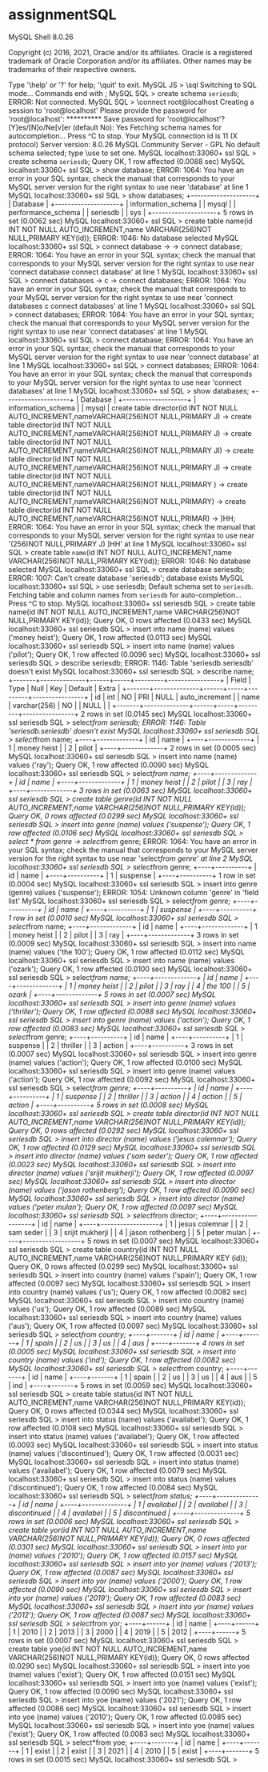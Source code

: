 # assignmentSQL
MySQL Shell 8.0.26

Copyright (c) 2016, 2021, Oracle and/or its affiliates.
Oracle is a registered trademark of Oracle Corporation and/or its affiliates.
Other names may be trademarks of their respective owners.

Type '\help' or '\?' for help; '\quit' to exit.
 MySQL  JS > \sql
Switching to SQL mode... Commands end with ;
 MySQL  SQL > create schema `seriesdb`;
ERROR: Not connected.
 MySQL  SQL > \connect root@localhost
Creating a session to 'root@localhost'
Please provide the password for 'root@localhost': **********
Save password for 'root@localhost'? [Y]es/[N]o/Ne[v]er (default No): Yes
Fetching schema names for autocompletion... Press ^C to stop.
Your MySQL connection id is 11 (X protocol)
Server version: 8.0.26 MySQL Community Server - GPL
No default schema selected; type \use <schema> to set one.
 MySQL  localhost:33060+ ssl  SQL > create schema `seriesdb`;
Query OK, 1 row affected (0.0088 sec)
 MySQL  localhost:33060+ ssl  SQL > show database;
ERROR: 1064: You have an error in your SQL syntax; check the manual that corresponds to your MySQL server version for the right syntax to use near 'database' at line 1
 MySQL  localhost:33060+ ssl  SQL > show databases;
+--------------------+
| Database           |
+--------------------+
| information_schema |
| mysql              |
| performance_schema |
| seriesdb           |
| sys                |
+--------------------+
5 rows in set (0.0062 sec)
 MySQL  localhost:33060+ ssl  SQL > create table name(id INT NOT NULL AUTO_INCREMENT,name VARCHAR(256)NOT NULL,PRIMARY KEY(id));
ERROR: 1046: No database selected
 MySQL  localhost:33060+ ssl  SQL > connect database
                                 ->
                                 -> connect database;
ERROR: 1064: You have an error in your SQL syntax; check the manual that corresponds to your MySQL server version for the right syntax to use near 'connect database
connect database' at line 1
 MySQL  localhost:33060+ ssl  SQL > connect databases
                                 -> c
                                 -> connect databases;
ERROR: 1064: You have an error in your SQL syntax; check the manual that corresponds to your MySQL server version for the right syntax to use near 'connect databases
c
connect databases' at line 1
 MySQL  localhost:33060+ ssl  SQL > connect databases;
ERROR: 1064: You have an error in your SQL syntax; check the manual that corresponds to your MySQL server version for the right syntax to use near 'connect databases' at line 1
 MySQL  localhost:33060+ ssl  SQL > connect database;
ERROR: 1064: You have an error in your SQL syntax; check the manual that corresponds to your MySQL server version for the right syntax to use near 'connect database' at line 1
 MySQL  localhost:33060+ ssl  SQL > connect databases;
ERROR: 1064: You have an error in your SQL syntax; check the manual that corresponds to your MySQL server version for the right syntax to use near 'connect databases' at line 1
 MySQL  localhost:33060+ ssl  SQL > show databases;
+--------------------+
| Database           |
+--------------------+
| information_schema |
| mysql              |              create table director(id INT NOT NULL AUTO_INCREMENT,nameVARCHAR(256)NOT NULL,PRIMARY J)
                                 -> create table director(id INT NOT NULL AUTO_INCREMENT,nameVARCHAR(256)NOT NULL,PRIMARY J)
                                 -> create table director(id INT NOT NULL AUTO_INCREMENT,nameVARCHAR(256)NOT NULL,PRIMARY JI)
                                 -> create table director(id INT NOT NULL AUTO_INCREMENT,nameVARCHAR(256)NOT NULL,PRIMARY J)
                                 -> create table director(id INT NOT NULL AUTO_INCREMENT,nameVARCHAR(256)NOT NULL,PRIMARY )
                                 -> create table director(id INT NOT NULL AUTO_INCREMENT,nameVARCHAR(256)NOT NULL,PRIMARY)
                                 -> create table director(id INT NOT NULL AUTO_INCREMENT,nameVARCHAR(256)NOT NULL,PRIMAR)
                                 -> ]HH;
ERROR: 1064: You have an error in your SQL syntax; check the manual that corresponds to your MySQL server version for the right syntax to use near '(256)NOT NULL,PRIMARY J)
]HH' at line 1
 MySQL  localhost:33060+ ssl  SQL > create table `name`(id INT NOT NULL AUTO_INCREMENT,name VARCHAR(256)NOT NULL,PRIMARY KEY(id));
ERROR: 1046: No database selected
 MySQL  localhost:33060+ ssl  SQL > create database seriesdb;
ERROR: 1007: Can't create database 'seriesdb'; database exists
 MySQL  localhost:33060+ ssl  SQL > use seriesdb;
Default schema set to `seriesdb`.
Fetching table and column names from `seriesdb` for auto-completion... Press ^C to stop.
 MySQL  localhost:33060+ ssl  seriesdb  SQL > create table name(id INT NOT NULL AUTO_INCREMENT,name VARCHAR(256)NOT NULL,PRIMARY KEY(id));
Query OK, 0 rows affected (0.0433 sec)
 MySQL  localhost:33060+ ssl  seriesdb  SQL > insert into name (name) values ('money heist');
Query OK, 1 row affected (0.0113 sec)
 MySQL  localhost:33060+ ssl  seriesdb  SQL > insert into name (name) values ('pilot');
Query OK, 1 row affected (0.0096 sec)
 MySQL  localhost:33060+ ssl  seriesdb  SQL > describe seriesdb;
ERROR: 1146: Table 'seriesdb.seriesdb' doesn't exist
 MySQL  localhost:33060+ ssl  seriesdb  SQL > describe name;
+-------+--------------+------+-----+---------+----------------+
| Field | Type         | Null | Key | Default | Extra          |
+-------+--------------+------+-----+---------+----------------+
| id    | int          | NO   | PRI | NULL    | auto_increment |
| name  | varchar(256) | NO   |     | NULL    |                |
+-------+--------------+------+-----+---------+----------------+
2 rows in set (0.0145 sec)
 MySQL  localhost:33060+ ssl  seriesdb  SQL > select*from seriesdb;
ERROR: 1146: Table 'seriesdb.seriesdb' doesn't exist
 MySQL  localhost:33060+ ssl  seriesdb  SQL > select*from name;
+----+-------------+
| id | name        |
+----+-------------+
|  1 | money heist |
|  2 | pilot       |
+----+-------------+
2 rows in set (0.0005 sec)
 MySQL  localhost:33060+ ssl  seriesdb  SQL > insert into name (name) values ('ray');
Query OK, 1 row affected (0.0090 sec)
 MySQL  localhost:33060+ ssl  seriesdb  SQL > select*from name;
+----+-------------+
| id | name        |
+----+-------------+
|  1 | money heist |
|  2 | pilot       |
|  3 | ray         |
+----+-------------+
3 rows in set (0.0063 sec)
 MySQL  localhost:33060+ ssl  seriesdb  SQL > create table genre(id INT NOT NULL AUTO_INCREMENT,name VARCHAR(256)NOT NULL,PRIMARY KEY(id));
Query OK, 0 rows affected (0.0299 sec)
 MySQL  localhost:33060+ ssl  seriesdb  SQL > insert into genre (name) values ('suspense');
Query OK, 1 row affected (0.0106 sec)
 MySQL  localhost:33060+ ssl  seriesdb  SQL > select * from genre
                                           -> select*from genre;
ERROR: 1064: You have an error in your SQL syntax; check the manual that corresponds to your MySQL server version for the right syntax to use near 'select*from genre' at line 2
 MySQL  localhost:33060+ ssl  seriesdb  SQL > select*from genre;
+----+----------+
| id | name     |
+----+----------+
|  1 | suspense |
+----+----------+
1 row in set (0.0004 sec)
 MySQL  localhost:33060+ ssl  seriesdb  SQL > insert into genre (genre) values ('suspense');
ERROR: 1054: Unknown column 'genre' in 'field list'
 MySQL  localhost:33060+ ssl  seriesdb  SQL > select*from genre;
+----+----------+
| id | name     |
+----+----------+
|  1 | suspense |
+----+----------+
1 row in set (0.0010 sec)
 MySQL  localhost:33060+ ssl  seriesdb  SQL > select*from name;
+----+-------------+
| id | name        |
+----+-------------+
|  1 | money heist |
|  2 | pilot       |
|  3 | ray         |
+----+-------------+
3 rows in set (0.0009 sec)
 MySQL  localhost:33060+ ssl  seriesdb  SQL > insert into name (name) values ('the 100');
Query OK, 1 row affected (0.0112 sec)
 MySQL  localhost:33060+ ssl  seriesdb  SQL > insert into name (name) values ('ozark');
Query OK, 1 row affected (0.0100 sec)
 MySQL  localhost:33060+ ssl  seriesdb  SQL > select*from name;
+----+-------------+
| id | name        |
+----+-------------+
|  1 | money heist |
|  2 | pilot       |
|  3 | ray         |
|  4 | the 100     |
|  5 | ozark       |
+----+-------------+
5 rows in set (0.0007 sec)
 MySQL  localhost:33060+ ssl  seriesdb  SQL > insert into genre (name) values ('thriller');
Query OK, 1 row affected (0.0088 sec)
 MySQL  localhost:33060+ ssl  seriesdb  SQL > insert into genre (name) values ('action');
Query OK, 1 row affected (0.0083 sec)
 MySQL  localhost:33060+ ssl  seriesdb  SQL > select*from genre;
+----+----------+
| id | name     |
+----+----------+
|  1 | suspense |
|  2 | thriller |
|  3 | action   |
+----+----------+
3 rows in set (0.0007 sec)
 MySQL  localhost:33060+ ssl  seriesdb  SQL > insert into genre (name) values ('action');
Query OK, 1 row affected (0.0100 sec)
 MySQL  localhost:33060+ ssl  seriesdb  SQL > insert into genre (name) values ('action');
Query OK, 1 row affected (0.0092 sec)
 MySQL  localhost:33060+ ssl  seriesdb  SQL > select*from genre;
+----+----------+
| id | name     |
+----+----------+
|  1 | suspense |
|  2 | thriller |
|  3 | action   |
|  4 | action   |
|  5 | action   |
+----+----------+
5 rows in set (0.0008 sec)
 MySQL  localhost:33060+ ssl  seriesdb  SQL > create table director(id INT NOT NULL AUTO_INCREMENT,name VARCHAR(256)NOT NULL,PRIMARY KEY(id));
Query OK, 0 rows affected (0.0292 sec)
 MySQL  localhost:33060+ ssl  seriesdb  SQL > insert into director (name) values ('jesus colemnar');
Query OK, 1 row affected (0.0129 sec)
 MySQL  localhost:33060+ ssl  seriesdb  SQL > insert into director (name) values ('sam seder');
Query OK, 1 row affected (0.0023 sec)
 MySQL  localhost:33060+ ssl  seriesdb  SQL > insert into director (name) values ('srijit mukherji');
Query OK, 1 row affected (0.0097 sec)
 MySQL  localhost:33060+ ssl  seriesdb  SQL > insert into director (name) values ('jason rothenberg');
Query OK, 1 row affected (0.0090 sec)
 MySQL  localhost:33060+ ssl  seriesdb  SQL > insert into director (name) values ('peter mulan');
Query OK, 1 row affected (0.0097 sec)
 MySQL  localhost:33060+ ssl  seriesdb  SQL > select*from director;
+----+------------------+
| id | name             |
+----+------------------+
|  1 | jesus colemnar   |
|  2 | sam seder        |
|  3 | srijit mukherji  |
|  4 | jason rothenberg |
|  5 | peter mulan      |
+----+------------------+
5 rows in set (0.0007 sec)
 MySQL  localhost:33060+ ssl  seriesdb  SQL > create table country(id INT NOT NULL AUTO_INCREMENT,name VARCHAR(256)NOT NULL,PRIMARY KEY (id));
Query OK, 0 rows affected (0.0299 sec)
 MySQL  localhost:33060+ ssl  seriesdb  SQL > insert into country (name) values ('spain');
Query OK, 1 row affected (0.0097 sec)
 MySQL  localhost:33060+ ssl  seriesdb  SQL > insert into country (name) values ('us');
Query OK, 1 row affected (0.0082 sec)
 MySQL  localhost:33060+ ssl  seriesdb  SQL > insert into country (name) values ('us');
Query OK, 1 row affected (0.0089 sec)
 MySQL  localhost:33060+ ssl  seriesdb  SQL > insert into country (name) values ('aus');
Query OK, 1 row affected (0.0097 sec)
 MySQL  localhost:33060+ ssl  seriesdb  SQL > select*from country;
+----+-------+
| id | name  |
+----+-------+
|  1 | spain |
|  2 | us    |
|  3 | us    |
|  4 | aus   |
+----+-------+
4 rows in set (0.0005 sec)
 MySQL  localhost:33060+ ssl  seriesdb  SQL > insert into country (name) values ('ind');
Query OK, 1 row affected (0.0082 sec)
 MySQL  localhost:33060+ ssl  seriesdb  SQL > select*from country;
+----+-------+
| id | name  |
+----+-------+
|  1 | spain |
|  2 | us    |
|  3 | us    |
|  4 | aus   |
|  5 | ind   |
+----+-------+
5 rows in set (0.0059 sec)
 MySQL  localhost:33060+ ssl  seriesdb  SQL > create table status(id INT NOT NULL AUTO_INCREMENT,name VARCHAR(256)NOT NULL,PRIMARY KEY(id));
Query OK, 0 rows affected (0.0344 sec)
 MySQL  localhost:33060+ ssl  seriesdb  SQL > insert into status (name) values ('availabel');
Query OK, 1 row affected (0.0108 sec)
 MySQL  localhost:33060+ ssl  seriesdb  SQL > insert into status (name) values ('availabel');
Query OK, 1 row affected (0.0093 sec)
 MySQL  localhost:33060+ ssl  seriesdb  SQL > insert into status (name) values ('discontinued');
Query OK, 1 row affected (0.0031 sec)
 MySQL  localhost:33060+ ssl  seriesdb  SQL > insert into status (name) values ('availabel');
Query OK, 1 row affected (0.0079 sec)
 MySQL  localhost:33060+ ssl  seriesdb  SQL > insert into status (name) values ('discontinued');
Query OK, 1 row affected (0.0084 sec)
 MySQL  localhost:33060+ ssl  seriesdb  SQL > select*from status;
+----+--------------+
| id | name         |
+----+--------------+
|  1 | availabel    |
|  2 | availabel    |
|  3 | discontinued |
|  4 | availabel    |
|  5 | discontinued |
+----+--------------+
5 rows in set (0.0006 sec)
 MySQL  localhost:33060+ ssl  seriesdb  SQL > create table yor(id INT NOT NULL AUTO_INCREMENT,name VARCHAR(256)NOT NULL,PRIMARY KEY(id));
Query OK, 0 rows affected (0.0301 sec)
 MySQL  localhost:33060+ ssl  seriesdb  SQL > insert into yor (name) values ('2010');
Query OK, 1 row affected (0.0157 sec)
 MySQL  localhost:33060+ ssl  seriesdb  SQL > insert into yor (name) values ('2013');
Query OK, 1 row affected (0.0087 sec)
 MySQL  localhost:33060+ ssl  seriesdb  SQL > insert into yor (name) values ('2000');
Query OK, 1 row affected (0.0090 sec)
 MySQL  localhost:33060+ ssl  seriesdb  SQL > insert into yor (name) values ('2019');
Query OK, 1 row affected (0.0083 sec)
 MySQL  localhost:33060+ ssl  seriesdb  SQL > insert into yor (name) values ('2012');
Query OK, 1 row affected (0.0087 sec)
 MySQL  localhost:33060+ ssl  seriesdb  SQL > select*from yor;
+----+------+
| id | name |
+----+------+
|  1 | 2010 |
|  2 | 2013 |
|  3 | 2000 |
|  4 | 2019 |
|  5 | 2012 |
+----+------+
5 rows in set (0.0007 sec)
 MySQL  localhost:33060+ ssl  seriesdb  SQL > create table yoe(id INT NOT NULL AUTO_INCREMENT,name VARCHAR(256)NOT NULL,PRIMARY KEY(id));
Query OK, 0 rows affected (0.0290 sec)
 MySQL  localhost:33060+ ssl  seriesdb  SQL > insert into yoe (name) values ('exist');
Query OK, 1 row affected (0.0151 sec)
 MySQL  localhost:33060+ ssl  seriesdb  SQL > insert into yoe (name) values ('exist');
Query OK, 1 row affected (0.0090 sec)
 MySQL  localhost:33060+ ssl  seriesdb  SQL > insert into yoe (name) values ('2021');
Query OK, 1 row affected (0.0086 sec)
 MySQL  localhost:33060+ ssl  seriesdb  SQL > insert into yoe (name) values ('2010');
Query OK, 1 row affected (0.0085 sec)
 MySQL  localhost:33060+ ssl  seriesdb  SQL > insert into yoe (name) values ('exist');
Query OK, 1 row affected (0.0083 sec)
 MySQL  localhost:33060+ ssl  seriesdb  SQL > select*from yoe;
+----+-------+
| id | name  |
+----+-------+
|  1 | exist |
|  2 | exist |
|  3 | 2021  |
|  4 | 2010  |
|  5 | exist |
+----+-------+
5 rows in set (0.0015 sec)
 MySQL  localhost:33060+ ssl  seriesdb  SQL >
